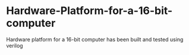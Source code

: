 # Hardware-Platform-for-a-16-bit-computer
Hardware platform for a 16-bit computer has been built and tested using verilog

